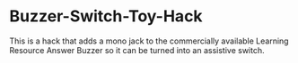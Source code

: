 # Buzzer-Switch-Toy-Hack
This is a hack that adds a mono jack to the commercially available Learning Resource Answer Buzzer so it can be turned into an assistive switch.

<!-- ABOUT MMC START -->

<!-- ABOUT MMC END -->
